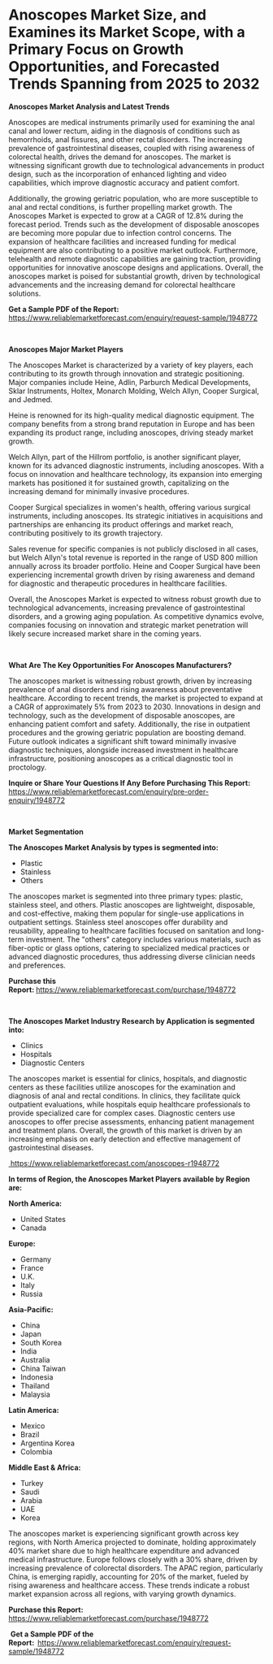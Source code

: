 <p><h1>Anoscopes Market Size, and Examines its Market Scope, with a Primary Focus on Growth Opportunities, and Forecasted Trends Spanning from 2025 to 2032</h1></p><p><strong>Anoscopes Market Analysis and Latest Trends</strong></p>
<p><p>Anoscopes are medical instruments primarily used for examining the anal canal and lower rectum, aiding in the diagnosis of conditions such as hemorrhoids, anal fissures, and other rectal disorders. The increasing prevalence of gastrointestinal diseases, coupled with rising awareness of colorectal health, drives the demand for anoscopes. The market is witnessing significant growth due to technological advancements in product design, such as the incorporation of enhanced lighting and video capabilities, which improve diagnostic accuracy and patient comfort.</p><p>Additionally, the growing geriatric population, who are more susceptible to anal and rectal conditions, is further propelling market growth. The Anoscopes Market is expected to grow at a CAGR of 12.8% during the forecast period. Trends such as the development of disposable anoscopes are becoming more popular due to infection control concerns. The expansion of healthcare facilities and increased funding for medical equipment are also contributing to a positive market outlook. Furthermore, telehealth and remote diagnostic capabilities are gaining traction, providing opportunities for innovative anoscope designs and applications. Overall, the anoscopes market is poised for substantial growth, driven by technological advancements and the increasing demand for colorectal healthcare solutions.</p></p>
<p><strong>Get a Sample PDF of the Report:&nbsp;</strong> <a href="https://www.reliablemarketforecast.com/enquiry/request-sample/1948772?utm_campaign=3530&utm_medium=2&utm_source=Github&utm_content=ia&utm_term=13042025&utm_id=anoscopes">https://www.reliablemarketforecast.com/enquiry/request-sample/1948772</a></p>
<p>&nbsp;</p>
<p><strong>Anoscopes Major Market Players</strong></p>
<p><p>The Anoscopes Market is characterized by a variety of key players, each contributing to its growth through innovation and strategic positioning. Major companies include Heine, Adlin, Parburch Medical Developments, Sklar Instruments, Holtex, Monarch Molding, Welch Allyn, Cooper Surgical, and Jedmed.</p><p>Heine is renowned for its high-quality medical diagnostic equipment. The company benefits from a strong brand reputation in Europe and has been expanding its product range, including anoscopes, driving steady market growth.</p><p>Welch Allyn, part of the Hillrom portfolio, is another significant player, known for its advanced diagnostic instruments, including anoscopes. With a focus on innovation and healthcare technology, its expansion into emerging markets has positioned it for sustained growth, capitalizing on the increasing demand for minimally invasive procedures.</p><p>Cooper Surgical specializes in women's health, offering various surgical instruments, including anoscopes. Its strategic initiatives in acquisitions and partnerships are enhancing its product offerings and market reach, contributing positively to its growth trajectory.</p><p>Sales revenue for specific companies is not publicly disclosed in all cases, but Welch Allyn's total revenue is reported in the range of USD 800 million annually across its broader portfolio. Heine and Cooper Surgical have been experiencing incremental growth driven by rising awareness and demand for diagnostic and therapeutic procedures in healthcare facilities.</p><p>Overall, the Anoscopes Market is expected to witness robust growth due to technological advancements, increasing prevalence of gastrointestinal disorders, and a growing aging population. As competitive dynamics evolve, companies focusing on innovation and strategic market penetration will likely secure increased market share in the coming years.</p></p>
<p>&nbsp;</p>
<p><strong>What Are The Key Opportunities For Anoscopes Manufacturers?</strong></p>
<p><p>The anoscopes market is witnessing robust growth, driven by increasing prevalence of anal disorders and rising awareness about preventative healthcare. According to recent trends, the market is projected to expand at a CAGR of approximately 5% from 2023 to 2030. Innovations in design and technology, such as the development of disposable anoscopes, are enhancing patient comfort and safety. Additionally, the rise in outpatient procedures and the growing geriatric population are boosting demand. Future outlook indicates a significant shift toward minimally invasive diagnostic techniques, alongside increased investment in healthcare infrastructure, positioning anoscopes as a critical diagnostic tool in proctology.</p></p>
<p><strong>Inquire or Share Your Questions If Any Before Purchasing This Report:</strong> <a href="https://www.reliablemarketforecast.com/enquiry/pre-order-enquiry/1948772?utm_campaign=3530&utm_medium=2&utm_source=Github&utm_content=ia&utm_term=13042025&utm_id=anoscopes">https://www.reliablemarketforecast.com/enquiry/pre-order-enquiry/1948772</a></p>
<p>&nbsp;</p>
<p><strong>Market Segmentation</strong></p>
<p><strong>The Anoscopes Market Analysis by types is segmented into:</strong></p>
<p><ul><li>Plastic</li><li>Stainless</li><li>Others</li></ul></p>
<p><p>The anoscopes market is segmented into three primary types: plastic, stainless steel, and others. Plastic anoscopes are lightweight, disposable, and cost-effective, making them popular for single-use applications in outpatient settings. Stainless steel anoscopes offer durability and reusability, appealing to healthcare facilities focused on sanitation and long-term investment. The "others" category includes various materials, such as fiber-optic or glass options, catering to specialized medical practices or advanced diagnostic procedures, thus addressing diverse clinician needs and preferences.</p></p>
<p><strong>Purchase this Report:&nbsp;</strong><a href="https://www.reliablemarketforecast.com/purchase/1948772?utm_campaign=3530&utm_medium=2&utm_source=Github&utm_content=ia&utm_term=13042025&utm_id=anoscopes">https://www.reliablemarketforecast.com/purchase/1948772</a></p>
<p>&nbsp;</p>
<p><strong>The Anoscopes Market Industry Research by Application is segmented into:</strong></p>
<p><ul><li>Clinics</li><li>Hospitals</li><li>Diagnostic Centers</li></ul></p>
<p><p>The anoscopes market is essential for clinics, hospitals, and diagnostic centers as these facilities utilize anoscopes for the examination and diagnosis of anal and rectal conditions. In clinics, they facilitate quick outpatient evaluations, while hospitals equip healthcare professionals to provide specialized care for complex cases. Diagnostic centers use anoscopes to offer precise assessments, enhancing patient management and treatment plans. Overall, the growth of this market is driven by an increasing emphasis on early detection and effective management of gastrointestinal diseases.</p></p>
<p><a href="https://www.reliablemarketforecast.com/anoscopes-r1948772?utm_campaign=3530&utm_medium=2&utm_source=Github&utm_content=ia&utm_term=13042025&utm_id=anoscopes">&nbsp;https://www.reliablemarketforecast.com/anoscopes-r1948772</a></p>
<p><strong>In terms of Region, the Anoscopes Market Players available by Region are:</strong></p>
<p>
    <p> <strong> North America: </strong>
        <ul>
            <li>United States</li>
            <li>Canada</li>
        </ul>
        </p> 
    <p> <strong> Europe: </strong>
        <ul>
            <li>Germany</li>
            <li>France</li>
            <li>U.K.</li>
            <li>Italy</li>
            <li>Russia</li>
        </ul>
        </p> 
    <p> <strong> Asia-Pacific: </strong>
        <ul>
            <li>China</li>
            <li>Japan</li>
            <li>South Korea</li>
            <li>India</li>
            <li>Australia</li>
            <li>China Taiwan</li>
            <li>Indonesia</li>
            <li>Thailand</li>
            <li>Malaysia</li>
        </ul>
        </p> 
    <p> <strong> Latin America: </strong>
        <ul>
            <li>Mexico</li>
            <li>Brazil</li>
            <li>Argentina Korea</li>
            <li>Colombia</li>
        </ul>
        </p> 
    <p> <strong> Middle East & Africa: </strong>
        <ul>
            <li>Turkey</li>
            <li>Saudi</li>
            <li>Arabia</li>
            <li>UAE</li>
            <li>Korea</li>
        </ul>
    </p>
    </p>
<p><p>The anoscopes market is experiencing significant growth across key regions, with North America projected to dominate, holding approximately 40% market share due to high healthcare expenditure and advanced medical infrastructure. Europe follows closely with a 30% share, driven by increasing prevalence of colorectal disorders. The APAC region, particularly China, is emerging rapidly, accounting for 20% of the market, fueled by rising awareness and healthcare access. These trends indicate a robust market expansion across all regions, with varying growth dynamics.</p></p>
<p><strong>Purchase this Report: </strong><a href="https://www.reliablemarketforecast.com/purchase/1948772?utm_campaign=3530&utm_medium=2&utm_source=Github&utm_content=ia&utm_term=13042025&utm_id=anoscopes">https://www.reliablemarketforecast.com/purchase/1948772</a></p>
<p>&nbsp;<strong>Get a Sample PDF of the Report:&nbsp;&nbsp;</strong><a href="https://www.reliablemarketforecast.com/enquiry/request-sample/1948772?utm_campaign=3530&utm_medium=2&utm_source=Github&utm_content=ia&utm_term=13042025&utm_id=anoscopes">https://www.reliablemarketforecast.com/enquiry/request-sample/1948772</a></p>
<p><strong></strong></p>
<p><p></p><p></p><p></p></p>